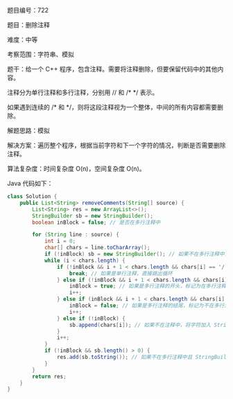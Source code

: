 题目编号：722

题目：删除注释

难度：中等

考察范围：字符串、模拟

题干：给一个 C++ 程序，包含注释。需要将注释删除，但要保留代码中的其他内容。

注释分为单行注释和多行注释，分别用 // 和 /* */ 表示。

如果遇到连续的 /* 和 */，则将这段注释视为一个整体，中间的所有内容都需要删除。

解题思路：模拟

解决方案：遍历整个程序，根据当前字符和下一个字符的情况，判断是否需要删除注释。

算法复杂度：时间复杂度 O(n)，空间复杂度 O(n)。

Java 代码如下：

```java
class Solution {
    public List<String> removeComments(String[] source) {
        List<String> res = new ArrayList<>();
        StringBuilder sb = new StringBuilder();
        boolean inBlock = false; // 是否在多行注释中

        for (String line : source) {
            int i = 0;
            char[] chars = line.toCharArray();
            if (!inBlock) sb = new StringBuilder(); // 如果不在多行注释中，需要清空 StringBuilder
            while (i < chars.length) {
                if (!inBlock && i + 1 < chars.length && chars[i] == '/' && chars[i + 1] == '/') {
                    break; // 如果是单行注释，直接跳出循环
                } else if (!inBlock && i + 1 < chars.length && chars[i] == '/' && chars[i + 1] == '*') {
                    inBlock = true; // 如果是多行注释的开头，标记为在多行注释中
                    i++;
                } else if (inBlock && i + 1 < chars.length && chars[i] == '*' && chars[i + 1] == '/') {
                    inBlock = false; // 如果是多行注释的结尾，标记为不在多行注释中
                    i++;
                } else if (!inBlock) {
                    sb.append(chars[i]); // 如果不在注释中，将字符加入 StringBuilder
                }
                i++;
            }
            if (!inBlock && sb.length() > 0) {
                res.add(sb.toString()); // 如果不在多行注释中且 StringBuilder 不为空，将其加入结果列表
            }
        }
        return res;
    }
}
```